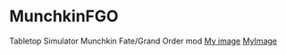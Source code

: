 # MunchkinFGO
Tabletop Simulator Munchkin Fate/Grand Order mod
[My image](https://github.io/4keY/MunchkinFGO/Allies/deck1.png)
[MyImage](https://raw.githubusercontent.com/4keY/MunchkinFGO/master/Allies/deck1.png)
